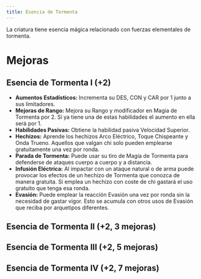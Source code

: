 ```yaml
---
title: Esencia de Tormenta
---
```


La criatura tiene esencia mágica relacionado con fuerzas elementales de tormenta.

# Mejoras

## Esencia de Tormenta I (+2)

- **Aumentos Estadísticos:** Incrementa su DES, CON y CAR por 1 junto a sus limitadores.
- **Mejoras de Rango:** Mejora su Rango y modificador en Magia de Tormenta por 2. Si ya tiene una de estas habilidades el aumento en ella será por 1. 
- **Habilidades Pasivas:** Obtiene la habilidad pasiva Velocidad Superior.
- **Hechizos:** Aprende los hechizos Arco Eléctrico, Toque Chispeante y Onda Trueno. Aquellos que valgan chi solo pueden emplearse gratuitamente una vez por ronda.
- **Parada de Tormenta:** Puede usar su tiro de Magia de Tormenta para defenderse de ataques cuerpo a cuerpo y a distancia.
- **Infusión Eléctrica:** Al impactar con un ataque natural o de arma puede provocar los efectos de un hechizo de Tormenta que conozca de manera gratuita. Si emplea un hechizo con coste de chi gastará el uso gratuito que tenga esa ronda.
- **Evasión:** Puede emplear la reacción Evasión una vez por ronda sin la necesidad de gastar vigor. Esto se acumula con otros usos de Evasión que reciba por arquetipos diferentes.

## Esencia de Tormenta II (+2, 3 mejoras)

## Esencia de Tormenta III (+2, 5 mejoras)

## Esencia de Tormenta IV (+2, 7 mejoras)